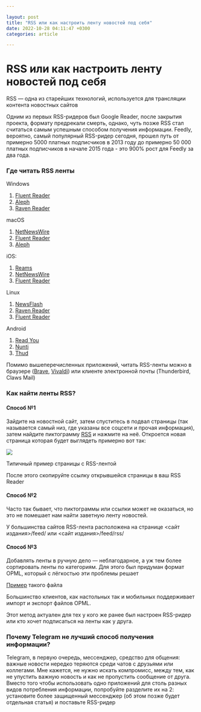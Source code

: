 ```yaml
---

layout: post
title: "RSS или как настроить ленту новостей под себя"
date: 2022-10-28 04:11:47 +0300
categories: article

---
```

# RSS или как настроить ленту новостей под себя

RSS — одна из старейших технологий, используется для трансляции контента новостных сайтов

Одним из первых RSS-ридеров был Google Reader, после закрытия проекта, формату предрекали смерть, однако, чуть позже RSS стал считаться самым успешным способом получения информации. Feedly, вероятно, самый популярный RSS-ридер сегодня, прошел путь от примерно 5000 платных подписчиков в 2013 году до примерно 50 000 платных подписчиков в начале 2015 года - это 900% рост для Feedly за два года.

### Где читать RSS ленты

Windows

1. [Fluent Reader](https://github.com/yang991178/fluent-reader/releases/download/v1.1.2/Fluent.Reader.Setup.1.1.2.x64.exe)
2. [Aleph](https://github.com/chezhe/aleph/releases/download/v0.7.0/aleph_0.7.0_x64_en-US.msi)
3. [Raven Reader](https://github.com/hello-efficiency-inc/raven-reader/releases/download/v1.0.76/Raven-Reader-Setup-1.0.76.exe)

macOS

1. [NetNewsWire](https://github.com/Ranchero-Software/NetNewsWire/releases/download/mac-6.1/NetNewsWire6.1.zip)
2. [Fluent Reader](https://apps.apple.com/us/app/fluent-reader/id1520907427?mt=12)
3. [Aleph](https://github.com/chezhe/aleph/releases/download/v0.7.0/aleph_0.7.0_x64.dmg)

iOS:

1. [Reams](https://apps.apple.com/us/app/reams/id1229027127)
2. [NetNewsWire](https://apps.apple.com/us/app/netnewswire-rss-reader/id1480640210)
3. [Fluent Reader](https://apps.apple.com/app/id1549611796)

Linux

1. [NewsFlash](https://beta.flathub.org/apps/details/com.gitlab.newsflash)
2. [Raven Reader](https://download.helloefficiency.com/ravenreader/Raven%20Reader-1.0.76.AppImage)
3. [Fluent Reader](https://github.com/yang991178/fluent-reader/releases/download/v1.1.2/Fluent.Reader.1.1.2.AppImage)

Android

1. [Read You](https://github.com/Ashinch/ReadYou)
2. [Nunti](https://f-droid.org/en/packages/com.nunti/)
3. [Thud](https://github.com/aerotoad/Thud/releases/download/1.1.0/Thud-v1.1.0.apk)

Помимо вышеперечисленных приложений, читать RSS-ленты можно в браузере ([Brave](https://brave.com/brave-news/), [Vivaldi](https://vivaldi.com/features/feed-reader/)) или клиенте электронной почты (Thunderbird, Claws Mail)

### Как найти ленты RSS?

#### Способ №1

Зайдите на новостной сайт, затем спуститесь в подвал страницы (так называется самый низ, где указаны все соцсети и прочая информация), затем найдите пиктограмму [RSS](https://www.uidownload.com/files/969/173/173/rss-black-icon.png) и нажмите на неё. Откроется новая страница которая будет выглядеть примерно вот так:

![](https://telegra.ph/file/db6efb3c8dba9b6719e48.png)

Типичный пример страницы с RSS-лентой

После этого скопируйте ссылку открывшейся страницы в ваш RSS Reader

#### Способ №2

Часто так бывает, что пиктограммы или ссылки может не оказаться, но это не помешает нам найти заветную ленту новостей.

У большинства сайтов RSS-лента расположена на странице <сайт издания>/feed/ или <сайт издания>/feed/rss/

#### Способ №3

Добавлять ленты в ручную дело — неблагодарное, а уж тем более сортировать ленты по категориям. Для этого был придуман формат OPML, который с лёгкостью эти проблемы решает

[Пример](https://1drv.ms/u/s!Ag7kUiR9VFaRqUXsFYdi_bNDhpKe?e=Zaksh2) такого файла

Большинство клиентов, как настольных так и мобильных поддерживает импорт и экспорт файлов OPML.

Этот метод актуален для тех у кого же ранее был настроен RSS-ридер или кто хочет подписаться на ленты как у друга.

### 

### Почему Telegram не лучший способ получения информации?

Telegram, в первую очередь, мессенджер, средство для общения: важные новости нередко теряются среди чатов с друзьями или коллегами. Мне кажется, не нужно искать компромисс, между тем, как не упустить важную новость и как не пропустить сообщение от друга. Вместо того чтобы использовать одно приложений для столь разных видов потребления информации, попробуйте разделите их на 2: установите более защищенный мессенджер (об этом позже будет отдельная статья) и поставьте RSS-ридер
